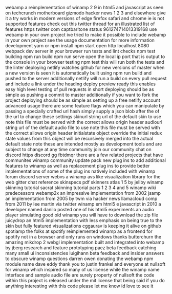 webamp a reimplementation of winamp 2 9 in html5 and javascript as seen on techcrunch motherboard gizmodo hacker news 1 2 3 and elsewhere give it a try works in modern versions of edge firefox safari and chrome ie is not supported features check out this twitter thread for an illustrated list of features https twitter com captbaritone status 961274714013319168 use webamp in your own project ive tried to make it possible to include webamp in your own project see the usage documentation for more information development yarn or npm install npm start open http localhost 8080 webpack dev server in your browser run tests and lint checks npm test building npm run build npm run serve open the local ip port that is output to the console in your browser testing npm test this will run both the tests and the linter deploying netlify watches github for new versions of master when a new version is seen it is automatically built using npm run build and pushed to the server additionally netlify will run a build on every pull request and include a link under the heading deploy preview ready this enables easy high level testing of pull requests in short deploying should be as simple as pushing a commit to master additionally if you want to fork the project deploying should be as simple as setting up a free netlify account advanced usage there are some feature flags which you can manipulate by passing a specially crafted url hash simply supply a json blob after the of the url to change these settings skinurl string url of the default skin to use note this file must be served with the correct allows origin header audiourl string url of the default audio file to use note this file must be served with the correct allows origin header initialstate object override the initial redux state values from this object will be recursively merged into the actual default state note these are intended mostly as development tools and are subject to change at any time community join our community chat on discord https discord gg fbtdmqr there are a few related projects that have communites winamp community update pack new plug ins to add additional features to winamp as well as replacement plug ins to provide better implementations of some of the plug ins natively included with winamp forum discord server webvs a winamp avs like visualization library for the web gitter chat reference skinspecs pdf skinners atlas 1 5 by jellby winamp skinning tutorial sacrat skinning tutorial parts 1 2 3 4 and 5 winamp wiki predecessors webamp2x an impressive implementation from 2002 jsamp an implementation from 2005 by twm via hacker news llamacloud comp from 2011 by lee martin via twitter winamp em html5 e javascript in 2010 a developer named danilo posted one of his html5 experiments an audio player simulating good old winamp you will have to download the zip file juicydrop an html5 implementation with less emphasis on being true to the skin but fully featured visualizations cggaurav is keeping it alive on github spotiamp the folks at spotify reimplemented winamp as a frontend for spotify not in a browser and only runs on windows thanks butterchurn the amazing mikdrop 2 webgl implementation built and integrated into webamp by jberg research and feature prototyping paez beta feedback catching many small ui inconsistencies luigihann beta feedback and insider answers to obscure winamp questions darren owen donating the webamp npm module name dave eddy thank you to justin frankel and everyone at nullsoft for winamp which inspired so many of us license while the winamp name interface and sample audio file are surely property of nullsoft the code within this project is released under the mit license that being said if you do anything interesting with this code please let me know id love to see it